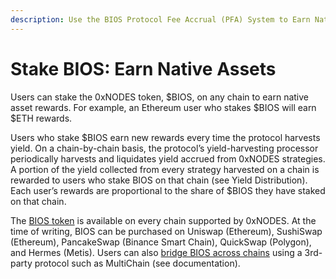 ```yaml
---
description: Use the BIOS Protocol Fee Accrual (PFA) System to Earn Native Assets
---
```


# Stake BIOS: Earn Native Assets

Users can stake the 0xNODES token, $BIOS, on any chain to earn native asset rewards. For example, an Ethereum user who stakes $BIOS will earn $ETH rewards.

Users who stake $BIOS earn new rewards every time the protocol harvests yield. On a chain-by-chain basis, the protocol’s yield-harvesting processor periodically harvests and liquidates yield accrued from 0xNODES strategies. A portion of the yield collected from every strategy harvested on a chain is rewarded to users who stake BIOS on that chain (see Yield Distribution). Each user’s rewards are proportional to the share of $BIOS they have staked on that chain.

The [BIOS token](https://0xnodes.io/bios) is available on every chain supported by 0xNODES. At the time of writing, BIOS can be purchased on Uniswap (Ethereum), SushiSwap (Ethereum), PancakeSwap (Binance Smart Chain), QuickSwap (Polygon), and Hermes (Metis). Users can also [bridge BIOS across chains](../moving-bios-between-chains/how-to-move-your-bios-to-the-polygon-network.md) using a 3rd-party protocol such as MultiChain (see documentation).
